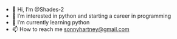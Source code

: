 - 👋 Hi, I’m @Shades-2
- 👀 I’m interested in python and starting a career in programming
- 🌱 I’m currently learning python
- 📫 How to reach me sonnyhartney@gmail.com

<!---
Shades-2/Shades-2 is a ✨ special ✨ repository because its `README.md` (this file) appears on your GitHub profile.
You can click the Preview link to take a look at your changes.
--->
